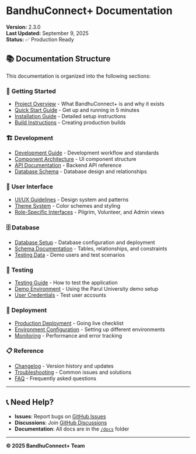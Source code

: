 # BandhuConnect+ Documentation

**Version:** 2.3.0  
**Last Updated:** September 9, 2025  
**Status:** ✅ Production Ready

## 📚 Documentation Structure

This documentation is organized into the following sections:

### 🚀 **Getting Started**

- [Project Overview](./project/PROJECT_OVERVIEW.md) - What BandhuConnect+ is and why it exists
- [Quick Start Guide](./setup/QUICK_START.md) - Get up and running in 5 minutes
- [Installation Guide](./setup/INSTALLATION.md) - Detailed setup instructions
- [Build Instructions](./setup/BUILD_INSTRUCTIONS.md) - Creating production builds

### 🏗️ **Development**

- [Development Guide](./development/DEVELOPMENT_GUIDE.md) - Development workflow and standards
- [Component Architecture](./components/COMPONENT_ARCHITECTURE.md) - UI component structure
- [API Documentation](./api/API_DOCUMENTATION.md) - Backend API reference
- [Database Schema](./database/DATABASE_SCHEMA.md) - Database design and relationships

### 🎨 **User Interface**

- [UI/UX Guidelines](./ui/UI_GUIDELINES.md) - Design system and patterns
- [Theme System](./ui/THEME_SYSTEM.md) - Color schemes and styling
- [Role-Specific Interfaces](./ui/ROLE_INTERFACES.md) - Pilgrim, Volunteer, and Admin views

### 🗄️ **Database**

- [Database Setup](./database/SETUP.md) - Database configuration and deployment
- [Schema Documentation](./database/SCHEMA.md) - Tables, relationships, and constraints
- [Testing Data](./database/TESTING.md) - Demo users and test scenarios

### 🧪 **Testing**

- [Testing Guide](./testing/TESTING_GUIDE.md) - How to test the application
- [Demo Environment](./testing/DEMO_ENVIRONMENT.md) - Using the Parul University demo setup
- [User Credentials](./testing/USER_CREDENTIALS.md) - Test user accounts

### 🚀 **Deployment**

- [Production Deployment](./deployment/PRODUCTION.md) - Going live checklist
- [Environment Configuration](./deployment/ENVIRONMENT.md) - Setting up different environments
- [Monitoring](./deployment/MONITORING.md) - Performance and error tracking

### 📋 **Reference**

- [Changelog](./reference/CHANGELOG.md) - Version history and updates
- [Troubleshooting](./reference/TROUBLESHOOTING.md) - Common issues and solutions
- [FAQ](./reference/FAQ.md) - Frequently asked questions

---

## 📞 **Need Help?**

- **Issues**: Report bugs on [GitHub Issues](https://github.com/DhruvalBhinsara1/BandhuConnect_Plus/issues)
- **Discussions**: Join [GitHub Discussions](https://github.com/DhruvalBhinsara1/BandhuConnect_Plus/discussions)
- **Documentation**: All docs are in the [`/docs`](.) folder

---

**© 2025 BandhuConnect+ Team**
